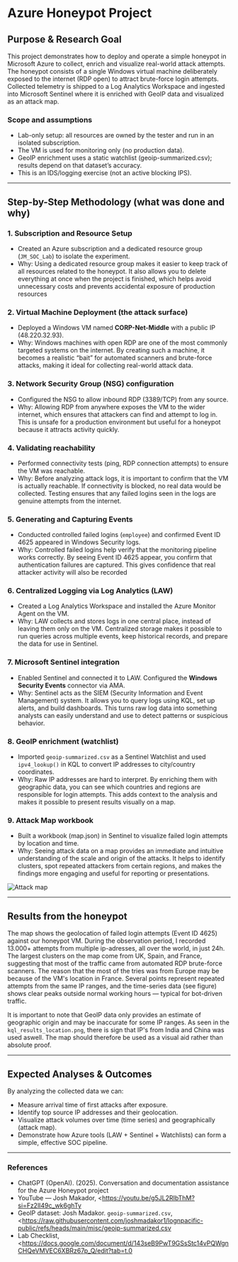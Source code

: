 # Azure Honeypot Project

##  Purpose & Research Goal
This project demonstrates how to deploy and operate a simple honeypot in Microsoft Azure to collect, enrich and visualize real-world attack attempts. The honeypot consists of a single Windows virtual machine deliberately exposed to the internet (RDP open) to attract brute-force login attempts. Collected telemetry is shipped to a Log Analytics Workspace and ingested into Microsoft Sentinel where it is enriched with GeoIP data and visualized as an attack map.

### Scope and assumptions
- Lab-only setup: all resources are owned by the tester and run in an isolated subscription.  
- The VM is used for monitoring only (no production data).  
- GeoIP enrichment uses a static watchlist (geoip-summarized.csv); results depend on that dataset’s accuracy.  
- This is an IDS/logging exercise (not an active blocking IPS).

---

##  Step-by-Step Methodology (what was done and why)

### 1. Subscription and Resource Setup
- Created an Azure subscription and a dedicated resource group (`JM_SOC_Lab`) to isolate the experiment.  
- Why: Using a dedicated resource group makes it easier to keep track of all resources related to the honeypot. It also allows you to delete everything at once when the project is finished, which helps avoid unnecessary costs and prevents accidental exposure of production resources

### 2. Virtual Machine Deployment (the attack surface)
- Deployed a Windows VM named **CORP-Net-Middle** with a public IP (48.220.32.93).  
- Why: Windows machines with open RDP are one of the most commonly targeted systems on the internet. By creating such a machine, it becomes a realistic “bait” for automated scanners and brute-force attacks, making it ideal for collecting real-world attack data.

### 3. Network Security Group (NSG) configuration
- Configured the NSG to allow inbound RDP (3389/TCP) from any source.  
- Why: Allowing RDP from anywhere exposes the VM to the wider internet, which ensures that attackers can find and attempt to log in. This is unsafe for a production environment but useful for a honeypot because it attracts activity quickly.

### 4. Validating reachability
- Performed connectivity tests (ping, RDP connection attempts) to ensure the VM was reachable.  
- Why: Before analyzing attack logs, it is important to confirm that the VM is actually reachable. If connectivity is blocked, no real data would be collected. Testing ensures that any failed logins seen in the logs are genuine attempts from the internet.

### 5. Generating and Capturing Events
- Conducted controlled failed logins (`employee`) and confirmed Event ID 4625 appeared in Windows Security logs.  
- Why: Controlled failed logins help verify that the monitoring pipeline works correctly. By seeing Event ID 4625 appear, you confirm that authentication failures are captured. This gives confidence that real attacker activity will also be recorded

### 6. Centralized Logging via Log Analytics (LAW)
- Created a Log Analytics Workspace and installed the Azure Monitor Agent on the VM.  
- Why: LAW collects and stores logs in one central place, instead of leaving them only on the VM. Centralized storage makes it possible to run queries across multiple events, keep historical records, and prepare the data for use in Sentinel.


### 7. Microsoft Sentinel integration
- Enabled Sentinel and connected it to LAW. Configured the **Windows Security Events** connector via AMA.  
- Why: Sentinel acts as the SIEM (Security Information and Event Management) system. It allows you to query logs using KQL, set up alerts, and build dashboards. This turns raw log data into something analysts can easily understand and use to detect patterns or suspicious behavior.

### 8. GeoIP enrichment (watchlist)
- Imported `geoip-summarized.csv` as a Sentinel Watchlist and used `ipv4_lookup()` in KQL to convert IP addresses to city/country coordinates.  
- Why: Raw IP addresses are hard to interpret. By enriching them with geographic data, you can see which countries and regions are responsible for login attempts. This adds context to the analysis and makes it possible to present results visually on a map.

### 9. Attack Map workbook
- Built a workbook (map.json) in Sentinel to visualize failed login attempts by location and time.  
- Why: Seeing attack data on a map provides an immediate and intuitive understanding of the scale and origin of the attacks. It helps to identify clusters, spot repeated attackers from certain regions, and makes the findings more engaging and useful for reporting or presentations.

![Attack map](screenshots/attack_map_with.png)


---
## Results from the honeypot
The map shows the geolocation of failed login attempts (Event ID 4625) against our honeypot VM.
During the observation period, I recorded 13.000+ attempts from multiple ip-adresses, all over the world, in just 24h.
The largest clusters on the map come from UK, Spain, and France, suggesting that most of the traffic came from automated RDP brute-force scanners. The reason that the most of the tries was from Europe may be because of the VM's location in France. Several points represent repeated attempts from the same IP ranges, and the time-series data (see figure) shows clear peaks outside normal working hours — typical for bot-driven traffic.

It is important to note that GeoIP data only provides an estimate of geographic origin and may be inaccurate for some IP ranges. As seen in the `kql_results_location.png`, there is sign that IP's from India and China was used aswell. The map should therefore be used as a visual aid rather than absolute proof.


---

##  Expected Analyses & Outcomes
By analyzing the collected data we can:
- Measure arrival time of first attacks after exposure.
- Identify top source IP addresses and their geolocation.
- Visualize attack volumes over time (time series) and geographically (attack map).
- Demonstrate how Azure tools (LAW + Sentinel + Watchlists) can form a simple, effective SOC pipeline.

---
### References

- ChatGPT (OpenAI). (2025). Conversation and documentation assistance for the Azure Honeypot project  
- YouTube — Josh Makador, <https://youtu.be/g5JL2RIbThM?si=Fz2lI49c_wk6ghTy
- GeoIP dataset: Josh Madakor. `geoip-summarized.csv`,  <https://raw.githubusercontent.com/joshmadakor1/lognpacific-public/refs/heads/main/misc/geoip-summarized.csv  
- Lab Checklist, <https://docs.google.com/document/d/143seB9PwT9GSsStc14vPQWgnCHQeVMVEC6XBRz67p_Q/edit?tab=t.0
